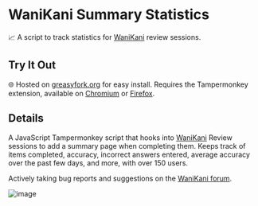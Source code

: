 # WaniKani Summary Statistics
 📈 A script to track statistics for [WaniKani](https://wanikani.com) review sessions.
## Try It Out
 🌐 Hosted on [greasyfork.org](https://greasyfork.org/en/scripts/473802-wanikani-review-summary) for easy install. Requires the Tampermonkey extension, available on [Chromium](https://chrome.google.com/webstore/detail/tampermonkey/dhdgffkkebhmkfjojejmpbldmpobfkfo) or [Firefox](https://addons.mozilla.org/en-US/firefox/addon/tampermonkey/).

## Details
A JavaScript Tampermonkey script that hooks into [WaniKani](https://wanikani.com) Review sessions to add a summary page when completing them. Keeps track of items completed, accuracy, incorrect answers entered, average accuracy over the past few days, and more, with over 150 users.

Actively taking bug reports and suggestions on the [WaniKani forum](https://community.wanikani.com/t/userscript-summary-page-revival/63066).

![image](https://github.com/leohumnew/wanikani-summary-statistics/assets/39741041/1baec589-8bd6-45a7-adbe-d7bd3c420aab)
